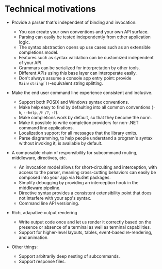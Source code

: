 # Technical motivations

* Provide a parser that's independent of binding and invocation.

    * You can create your own conventions and your own API surface. 
    * Parsing can easily be tested independently from other application logic. 
    * The syntax abstraction opens up use cases such as an extensible completions model.
    * Features such as syntax validation can be customized independent of your API.
    * Grammars can be serialized for interpretation by other tools.
    * Different APIs using this base layer can interoperate easily.
    * Don't always assume a console app entry point: provide `Main(string[])`-equivalent string splitting.

* Make the end user command line experience consistent and inclusive.

    * Support both POSIX and Windows syntax conventions.
    * Make help easy to find by defaulting into all common conventions (`-h`, `--help`, `/h` `/?`, `-?`).
    * Make completions work by default, so that they become the norm.
    * Make it possible to write completion providers for non-.NET command line applications.
    * Localization support for all messages that the library emits.
    * Parse diagramming, to help people understand a program's syntax without invoking it, is available by default.

* A composable chain of responsibility for subcommand routing, middleware, directives, etc.

    * An invocation model allows for short-circuiting and interception, with access to the parser, meaning cross-cutting behaviors can easily be composed into your app via NuGet packages.
    * Simplify debugging by providing an interception hook in the middleware pipeline.
    * Directive syntax provides a consistent extensibility point that does not interfere with your app's syntax.
    * Command line API versioning.

* Rich, adapative output rendering
    * Write output code once and let us render it correctly based on the presence or absence of a terminal as well as terminal capabilities.
    * Support for higher-level layouts, tables, event-based re-rendering, and animation.

* Other things:
    * Support arbitrarily deep nesting of subcommands.
    * Support response files.
